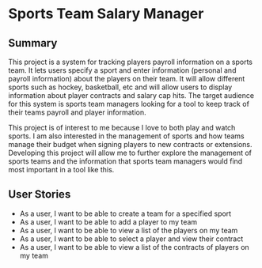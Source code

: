 # Sports Team Salary Manager

## Summary

This project is a system for tracking players payroll information on a sports team. It lets users specify a sport and 
enter information (personal and payroll information) about the players on their team. It will allow different sports
such as hockey, basketball, etc and will allow users to display information about player contracts and salary cap hits. 
The target audience for this system is sports team managers looking for a tool to keep track of their teams payroll and
player information. 

This project is of interest to me because I love to both play and watch sports. I am also interested in the management
of sports and how teams manage their budget when signing players to new contracts or extensions. Developing this project
will allow me to further explore the management of sports teams and the information that sports team managers would find
most important in a tool like this.

## User Stories

- As a user, I want to be able to create a team for a specified sport
- As a user, I want to be able to add a player to my team
- As a user, I want to be able to view a list of the players on my team
- As a user, I want to be able to select a player and view their contract
- As a user, I want to be able to view a list of the contracts of players on my team